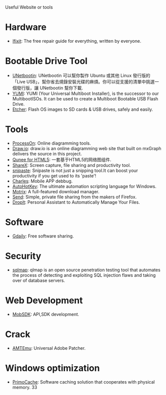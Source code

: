 Useful Website or tools

# Hardware
* [Ifixit](https://www.ifixit.com/): The free repair guide for everything, written by everyone.

# Bootable Drive Tool
* [UNetbootin](http://unetbootin.github.io/): UNetbootin 可以幫你製作 Ubuntu 或其他 Linux 發行版的「Live USB」，幫你省去燒錄安裝光碟的麻煩。你可以從支援的清單中挑選一個發行版，讓 UNetbootin 幫你下載.
* [YUMI](https://www.pendrivelinux.com/yumi-multiboot-usb-creator/): YUMI (Your Universal Multiboot Installer), is the successor to our MultibootISOs. It can be used to create a Multiboot Bootable USB Flash Drive. 
* [Etcher](https://etcher.io/): Flash OS images to SD cards & USB drives, safely and easily.

# Tools
* [ProcessOn](https://www.processon.com): Online diagramming tools.
* [Draw.io](https://www.draw.io): draw.io is an online diagramming web site that built on mxGraph delivers the source in this project.
* [Qunee for HTML5](http://qunee.com): 一套基于HTML5的网络图组件.
* [ShareX](https://getsharex.com/): Screen capture, file sharing and productivity tool.
* [snipaste](https://www.snipaste.com/): Snipaste is not just a snipping tool.It can boost your productivity if you get used to its 'paste'!
* [Charles](https://www.charlesproxy.com/): Mobile APP debbug.
* [AutoHotKey](https://www.autohotkey.com/): The ultimate automation scripting language for Windows.
* [Motrix](https://motrix.app/): A full-featured download manager.
* [Send](https://send.firefox.com/): Simple, private file sharing from the makers of Firefox.
* [Droplt](http://www.dropitproject.com/): Personal Assistant to Automatically Manage Your Files.

# Software
* [Gdaily](https://www.gdaily.org): Free software sharing.

# Security
* [sqlmap](https://github.com/sqlmapproject/sqlmap): qlmap is an open source penetration testing tool that automates the process of detecting and exploiting SQL injection flaws and taking over of database servers.

# Web Development
* [MobSDK](http://www.mob.com/): API,SDK development.

# Crack
* [AMTEmu](https://amtemu.vip/): Universal Adobe Patcher.

# Windows optimization

* [PrimoCache](https://www.kenming.idv.tw/mass-performance_for-physical-hdd_primocache/): Software caching solution that cooperates with physical memory.
33

